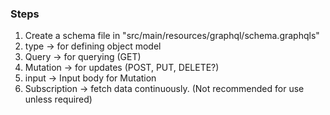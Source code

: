 ### Steps
1. Create a schema file in "src/main/resources/graphql/schema.graphqls"
2. type -> for defining object model
3. Query -> for querying (GET)
4. Mutation -> for updates (POST, PUT, DELETE?)
5. input -> Input body for Mutation
6. Subscription -> fetch data continuously. (Not recommended for use unless required)
